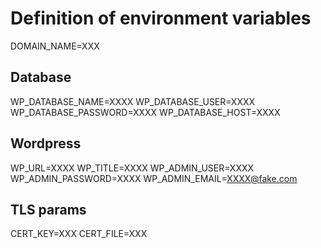 # Definition of environment variables

DOMAIN_NAME=XXX 

## Database
WP_DATABASE_NAME=XXXX 
WP_DATABASE_USER=XXXX 
WP_DATABASE_PASSWORD=XXXX 
WP_DATABASE_HOST=XXXX 

## Wordpress
WP_URL=XXXX 
WP_TITLE=XXXX 
WP_ADMIN_USER=XXXX 
WP_ADMIN_PASSWORD=XXXX 
WP_ADMIN_EMAIL=XXXX@fake.com 

## TLS params
CERT_KEY=XXX 
CERT_FILE=XXX 

